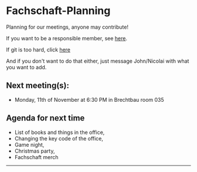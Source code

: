 # Fachschaft-Planning

Planning for our meetings, anyone may contribute!

If you want to be a responsible member,  see [here](contributing.md).

If git is too hard, click [here](https://github.com/fs-linguistics/Fachschaft-Planning/issues/new/choose) 

And if you don't want to do that either, just message John/Nicolai with what you want to add. 

## Next meeting(s):

- Monday, 11th of November at 6:30 PM in Brechtbau room 035

## Agenda for next time
- List of books and things in the office,
- Changing the key code of the office,
- Game night,
- Christmas party,
- Fachschaft merch

---
